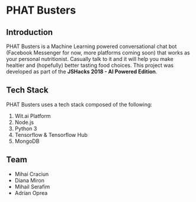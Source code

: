 # PHAT Busters
## Introduction
PHAT Busters is a Machine Learning powered conversational chat bot (Facebook Messenger for now, more platforms coming soon) that works as your personal nutritionist. Casually talk to it and it will help you make healtier and (hopefully) better tasting food choices.
This project was developed as part of the **JSHacks 2018 - AI Powered Edition**.
## Tech Stack
PHAT Busters uses a tech stack composed of the following:
1. Wit.ai Platform
2. Node.js
3. Python 3
4. Tensorflow & Tensorflow Hub
5. MongoDB
## Team
* Mihai Craciun
* Diana Miron
* Mihail Serafim
* Adrian Oprea